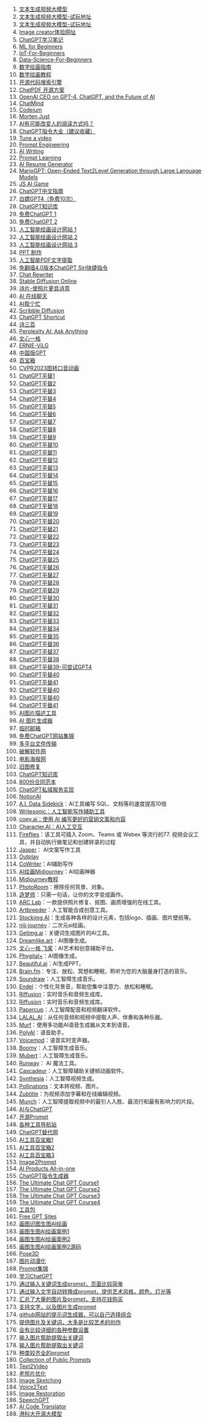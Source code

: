 1. [文本生成视频大模型](https://modelscope.cn/models/damo/text-to-video-synthesis/summar) 
2. [文本生成视频大模型-试玩地址](https://huggingface.co/spaces/damo-vilab/modelscope-text-to-video-synthesis)
3. [文本生成视频大模型-试玩地址](https://modelscope.cn/studios/damo/text-to-video-synthesis/summary)
4. [Image creator体验网址](https://cn.bing.com/images/create)
5. [ChatGPT学习笔记](https://wqw547243068.github.io/chatgpt)
6. [ML for Beginners](https://github.com/microsoft/ML-For-Beginners)
7. [IoT-For-Beginners](https://github.com/microsoft/IoT-For-Beginners)
8. [Data-Science-For-Beginners](https://github.com/microsoft/Data-Science-For-Beginners)
9. [数字绘画指南](https://qiufeng.notion.site/qiufeng/06fab45ec290447ba41c3fd0f6e78fac)
10. [数字绘画教程](https://bw54wz1lzj.feishu.cn/wiki/wikcnv2WQe8zyammt5Bg7dTii0f)
11. [开源代码搜索引擎](https://github.com/BloopAI/bloop)
12. [ChatPDF 开源方案](https://github.com/mayooear/gpt4-pdf-chatbot-langchain)
13. [OpenAI CEO on GPT-4, ChatGPT, and the Future of AI](https://www.youtube.com/watch?v=L_Guz73e6fw)
14. [ChatMind](https://www.chatmind.tech)
15. [Codeium](https://codeium.com/playground)
16. [Morten Just](https://twitter.com/mortenjust)
17. [AI有可能改变人的阅读方式吗？](https://learningprompt.wiki)
18. [ChatGPT指令大全（建议收藏）](https://zhuanlan.zhihu.com/p/613410051)
19. [Tune a video](https://github.com/showlab/Tune-A-Video)
20. [Prompt Engineering](https://promptvine.com/prompts/chatgpt)
21. [AI Writing](https://researchai.co/)
22. [Prompt Learning](https://github.com/prompt-engineering/chat-flow)
23. [AI Resume Generator](https://enhancv.com/)
24. [MarioGPT: Open-Ended Text2Level Generation through Large Language Models](https://arxiv.org/abs/2302.05981)
25. [JS AI Game](https://github.com/manekinekko/minecraft-openai)
26. [ChatGPT中文指南](https://github.com/AlexanderInUM/awesome-chatgpt-zh)
27. [白嫖GPT4（免费10次）](https://builtbyjesse.com/lab)
28. [ChatGPT知识库](https://chatgpt.moyucm.xyz)
29. [免费ChatGPT 1](https://talk.xiu.ee)
30. [免费ChatGPT 2](https://ai.bo-e.com)
31. [人工智能绘画设计网站 1](https://rightbrain.art)
31. [人工智能绘画设计网站 2](https://pickapic.io)
31. [人工智能绘画设计网站 3](https://www.bing.com/create)
32. [PPT 制作](https://www.beautiful.ai)
33. [人工智能PDF文字提取](https://pdflux.com/invitation/hBtLdJ)
34. [免翻墙4.0版本ChatGPT Siri快捷指令](https://www.icloud.com/shortcuts/771d4146bdd040d78231686431c9b06e)
35. [Chat Rewriter](https://huggingface.co/spaces/ShiwenNi/ChatReviewer)
36. [Stable Diffusion Online](https://stablediffusionweb.com/#demo)
37. [诗片-使照片更具诗意](https://shipian.danieljia.work)
38. [AI 在线聊天](https://chilloutai.com)
39. [AI帮个忙](https://ai-toolbox.codefuture.top)
40. [Scribble Diffusion](https://scribblediffusion.com)
41. [ChatGPT Shortcut](https://newzone.top/chatgpt/cn)
42. [诗三百](https://www.aichpoem.net)
43. [Perplexity AI: Ask Anything](https://www.perplexity.ai)
44. [文心一格](https://yige.baidu.com)
45. [ERNIE-ViLG](https://huggingface.co/spaces/PaddlePaddle/ERNIE-ViLG)
46. [中国版GPT](https://chat35.com/chat)
47. [百宝箱](http://www.yhjbox.com/7839.html)
48. [CVPR2023图转口音动画](https://sadtalker.github.io)
49. [ChatGPT平替1](https://fastgpt.app)
50. [ChatGPT平替2](https://www.chatbgpt.com/#/home/chat)
51. [ChatGPT平替3](https://gpt.pxj123.top/#/home/chat)
52. [ChatGPT平替4](http://by-gpt.xyz)
53. [ChatGPT平替5](https://ai.qingdh.cn)
54. [ChatGPT平替6](https://chat.aistar.cool)
55. [ChatGPT平替7](https://poe.com/)
56. [ChatGPT平替8](https://chat.binjie.site:7777/)
57. [ChatGPT平替9](http://ai.usesless.com/)
58. [ChatGPT平替10](https://wen.geekr.dev)
59. [ChatGPT平替11](https://free.anzz.top/)
60. [ChatGPT平替12](https://www.aiai.zone)
61. [ChatGPT平替13](https://chat.aidutu.cn/)
62. [ChatGPT平替14](https://chat8.xeasy.me)
63. [ChatGPT平替15](https://chat.wobcw.com/)
64. [ChatGPT平替16](https://ai.ls/)
65. [ChatGPT平替17](https://desk.im/)
66. [ChatGPT平替18](https://freegpt.one/)
67. [ChatGPT平替19](https://aka.mydog.buzz)
68. [ChatGPT平替20](https://greengpt.app/)
69. [ChatGPT平替21](https://chat.extkj.cn/)
70. [ChatGPT平替22](https://xc.com/)
71. [ChatGPT平替23](https://chat1.wuguokai.top/s/chatgpt)
72. [ChatGPT平替24](https://gpt.getshare.net/)
73. [ChatGPT平替25](https://openprompt.co/ChatGPT)
74. [ChatGPT平替26](https://www.ftcl.store/)
75. [ChatGPT平替27](https://www.teach-anything.com/)
76. [ChatGPT平替28](https://ai.ci)
77. [ChatGPT平替29](http://ai.jjzn.top/)
78. [ChatGPT平替30](https://94gpt.com/)
79. [ChatGPT平替31](https://chat5.xeasy.me/)
80. [ChatGPT平替32](https://beta.character.ai/)
81. [ChatGPT平替33](http://chat.forwardminded.xyz/#/)
82. [ChatGPT平替34](https://chat.wuguokai.cn/s/chatgpt)
83. [ChatGPT平替35](http://175.178.88.119/)
84. [ChatGPT平替36](https://cool-js.com/ai/chat/index.html)
85. [ChatGPT平替37](https://chat.yqcloud.top/#/chat/1680495460280)
86. [ChatGPT平替38](https://trychatgp.com/)
87. [ChatGPT平替39-可尝试GPT4](http://www.tdchat.vip/)
88. [ChatGPT平替40](https://want.chat/chat)
89. [ChatGPT平替41](https://chatgpt123.fyi/)
90. [ChatGPT平替40](https://freegpt.one/)
91. [ChatGPT平替40](https://chatgpt.ddiu.me/)
92. [ChatGPT平替41](https://chat.51buygpt.com/) 
93. [AI图片描述工具](https://replicate.com/pharmapsychotic/clip-interrogator)
94. [AI 图片生成器](https://www.catbird.ai/)
95. [临时邮箱](https://temp-mail.org/zh/)
96. [免费ChatGPT网站集锦](https://github.com/xx025/carrot)
97. [多平台文件传输](https://snapdrop.net/)
98. [破解软件网](https://alternativeto.net/)
99. [电影海报网](http://www.impawards.com/)
100. [旧图修复](https://www.restorephotos.io/)
101. [ChatGPT知识库](https://chatgpt.moyucm.xyz/)
102. [800份合同范本](http://sj.ysupan.com/hetong6666#)
103. [ChatGPT私域服务实现](https://mp.weixin.qq.com/s/naiVMuXHAScRb_jSEJN3zg)
104. [NotionAI](https://www.notion.so/product/ai)
105. [A.I. Data Sidekick](https://www.airops.com)：AI工具编写 SQL、文档等的速度提高10倍
106. [Writesonic：人工智能写作辅助工具](https://writesonic.com)
107. [copy.ai：使用 AI 编写更好的营销文案和内容](https://www.copy.ai)
108. [Character.AI：AI人工交互](https://beta.character.ai)
109. [Fireflies](https://fireflies.ai)：该工具可插入 Zoom、Teams 或 Webex 等流行的77. 视频会议工具，并自动执行做笔记和创建转录的过程
110. [Jasper](https://www.jasper.ai)： AI文案写作工具
111. [Outplay](https://outplayhq.com)
112. [CoWriter](https://cowriter.org/login)：AI辅助写作
113. [AI绘画Midjourney](https://www.midjourney.com)：AI绘画神器
114. [Midjourney教程](https://www.uisdc.com/midjourney)
115. [PhotoRoom](https://www.photoroom.com/)：擦除任何背景、对象。 
116. [造梦师](https://printidea.art/)：只需一句话，让你的文字变成画作。 
117. [ARC Lab](https://arc.tencent.com/zh/ai-demos/faceRestoration)：一款提供照片修复、抠图、画质增强的在线工具。 
118. [Artbreeder](https://www.artbreeder.com/)：人工智能合成创意工具。 
119. [Stockimg AI](https://stockimg.ai/)：生成各种各样的设计元素，包括logo、插画、图片壁纸等。 
120. [niji·journey](https://nijijourney.com/zh/)：二次元ai绘画。 
121. [Getimg.ai](https://getimg.ai/)：关键词生成图片的AI工具。 
122. [Dreamlike.art](https://dreamlike.art/)：AI图像生成。 
123. [文心一格 飞桨](https://yige.baidu.com/)：AI艺术和创意辅助平台。 
124. [Phygital+](https://phygital.plus/)：AI图像生成。 
125. [Beautiful.ai](https://www.beautiful.ai/)：AI生成PPT。 
126. [Brain.fm](https://www.brain.fm/)：专注、放松、冥想和睡眠，聆听为您的大脑量身打造的音乐。 
127. [Soundraw](https://soundraw.io/)：人工智障生成音乐。 
128. [Endel](https://endel.io/)：个性化背景音，帮助您集中注意力、放松和睡眠。 
129. [Riffusion](https://www.riffusion.com/)：实时音乐和音频生成库。 
130. [Riffusion](https://github.com/riffusion/riffusion)：实时音乐和音频生成库。 
131. [Papercup](https://www.papercup.com/)：人工智障配音和视频翻译软件。 
132. [LALAL.AI](https://www.lalal.ai/)：从任何音频和视频中提取人声、伴奏和各种乐器。 
133. [Murf](https://murf.ai/)：使用多功能AI语音生成器从文本到语音。 
134. [PolyAI](https://poly.ai/)：语音助手。 
135. [Voicemod](https://www.voicemod.net/zh/)：语音实时变声器。 
136. [Boomy](https://boomy.com/)：人工智障生成音乐。 
137. [Mubert](https://mubert.com/)：人工智障生成音乐。 
138. [Runway](https://runwayml.com/)： AI 魔法工具。 
139. [Cascadeur](https://cascadeur.com/)：人工智障辅助关键帧动画软件。 
140. [Synthesia](https://www.synthesia.io/)：人工智障视频生成。 
141. [Pollinations](https://pollinations.ai/)：文本转视频、图片。 
142. [Zubtitle](https://zubtitle.com/)：为视频添加字幕和在线编辑视频。 
143. [Munch](https://www.getmunch.io/)：人工智障提取视频中的最引人入胜、最流行和最有影响力的片段。
144. [AI与ChatGPT](https://zl49so8lbq.feishu.cn/wiki/wikcnu3kSXr75E50w8PFefhJMYf)
145. [开源Prompt](https://openprompt.co)
146. [各种工具导航站](https://imtoken.xyz/)
147. [ChatGPT替代网](https://github.com/xx025/carrot)
148. [AI工具百宝箱1](https://www.explainthis.io/zh-hans/ai-toolkit)
149. [AI工具百宝箱2](https://www.explainthis.io/zh-hans/tools)
150. [AI工具百宝箱3](https://aitxt.io/)
151. [Image2Prompt](https://imagetoprompt.com/)
152. [AI Products All-in-one](https://github.com/TheExplainthis/AI-Products-All-In-One)
153. [ChatGPT指令生成器](http://www.atoolbox.net/Tool.php?Id=1100)
154. [The Ultimate Chat GPT Course1](https://tested-salto-cab.notion.site/The-Ultimate-Chat-GPT-Course-69ed24a317a942d288e740419b1ad6f6)
155. [The Ultimate Chat GPT Course2](https://www.notion.so/The-Ultimate-Chat-GPT-Course-528fa841d1a645da82c7b459eb9ef4a4)
156. [The Ultimate Chat GPT Course3](https://www.notion.so/528fa841d1a645da82c7b459eb9ef4a4?v=93ade8b781224101a11c51e7d8f37a85)
157. [The Ultimate Chat GPT Course4](https://doc.clickup.com/37456139/d/h/13q28b-204/5a46c0ced275cf7)
158. [工具包](http://www.atoolbox.net/)
159. [Free GPT Sites](https://github.com/xx025/carrot)
160. [画图识图生图AI绘画](https://scribblediffusion.com/)
161. [画图生图AI绘画案例1](https://scribblediffusion.com/scribbles/chzs6pprundwpkpkcsq5vbarci)
162. [画图生图AI绘画案例2](https://scribblediffusion.com/scribbles/anpq5wnbnrgm3har6acorvwrv4)
163. [画图生图AI绘画案例2源码](https://github.com/replicate/scribble-diffusion)
164. [Pose3D](https://www.posemaniacs.com)
165. [图片动漫化](https://animegan.js.org/)
166. [Prompt集锦](https://k157w0lb8zl.feishu.cn/sheets/shtcn2HxdJbNyJeROeaxVL58zpf)
167. [学习ChatGPT](https://k157w0lb8zl.feishu.cn/docx/HMjYdQT5toN3dLxJ10McyGgenJf)
168. [通过输入关键词生成prompt，页面比较简单](https://midjourney-prompt-helper.netlify.app/)
169. [通过输入文字自动转换成prompt，提供艺术风格，颜色，灯光等](https://prompt.noonshot.com/)
170. [汇总了大量的图片及prompt，支持花钱购买](https://prompt.noonshot.com/)
171. [支持文字，以及图片生成prompt](https://promptomania.com/midjourney-prompt-builder/)
172. [github网站的提示词生成器，可以自己选择组合](https://github.com/willwulfken/MidJourney-Styles-and-Keywords-Reference)
173. [提供图片及关键词，大多是比较艺术的创作](https://prompts.aituts.com/)
174. [会有比较详细的各种参数设置](https://sites.google.com/view/understanding-mj-prompts/home)
175. [输入图片帮助提取出关键词](https://replicate.com/methexis-inc/img2prompt)
176. [输入图片帮助提取出关键词](https://huggingface.co/spaces/pharma/CLIP-Interrogator)
177. [种类较齐全的prompt](https://openart.ai/)
178. [Collection of Public Prompts](https://publicprompts.art/)
179. [Text2Video](https://replicate.com/cjwbw/damo-text-to-video)
180. [老照片优化](https://replicate.com/tencentarc/gfpgan)
181. [Image Sketching](https://replicate.com/jagilley/controlnet-canny)
182. [Voice2Text](https://replicate.com/openai/whisper)
183. [Image Restoration](https://replicate.com/collections/image-restoration)
184. [SpeechGPT](https://github.com/AlexanderInUM/speechgpt)
185. [AI Code Translator](https://github.com/AlexanderInUM/ai-code-translator)
186. [港科大开源大模型](https://github.com/OptimalScale/LMFlow)
